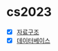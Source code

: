# cs2023

* [x] [자료구조](https://github.com/strongest-study-in-the-earth/cs2023/tree/main/DataStructure)
* [x] [데이터베이스](https://github.com/strongest-study-in-the-earth/cs2023/tree/main/DataBase)